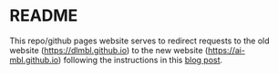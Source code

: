 # README

This repo/github pages website serves to redirect requests to the old website (https://dlmbl.github.io) to the new website (https://ai-mbl.github.io) following the instructions in this [blog post](https://dev.to/steveblue/setup-a-redirect-on-github-pages-1ok7).